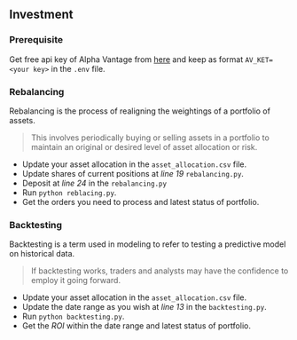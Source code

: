 ## Investment

### Prerequisite

Get free api key of Alpha Vantage from [here](https://www.alphavantage.co/support/#api-key) and keep as format `AV_KET=<your key>` in the `.env` file.

### Rebalancing
Rebalancing is the process of realigning the weightings of a portfolio of assets.
> This involves periodically buying or selling assets in a portfolio to maintain an original or desired level of asset allocation or risk.

- Update your asset allocation in the `asset_allocation.csv` file.
- Update shares of current positions at *line 19* `rebalancing.py`.
- Deposit at *line 24* in the `rebalancing.py`
- Run `python reblacing.py`. 
- Get the orders you need to process and latest status of portfolio.

### Backtesting
Backtesting is a term used in modeling to refer to testing a predictive model on historical data. 
> If backtesting works, traders and analysts may have the confidence to employ it going forward.

- Update your asset allocation in the `asset_allocation.csv` file.
- Update the date range as you wish at *line 13* in the `backtesting.py`.
- Run `python backtesting.py`. 
- Get the *ROI* within the date range and latest status of portfolio.

